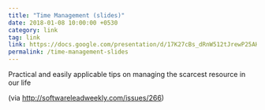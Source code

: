```yaml
---
title: "Time Management (slides)"
date: 2018-01-08 10:00:00 +0530
category: link
tag: link
link: https://docs.google.com/presentation/d/17K27cBs_dRnW512tJrewP25AHpiUPt7JxUcxjgSxSjs/present
permalink: /time-management-slides
---
```

Practical and easily applicable tips on managing the scarcest resource in our life

(via http://softwareleadweekly.com/issues/266)
